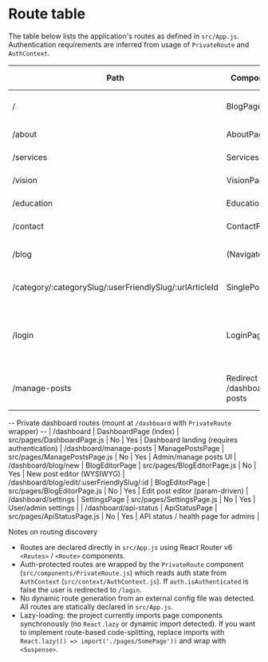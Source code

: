 # Route table

The table below lists the application's routes as defined in `src/App.js`. Authentication requirements are inferred from usage of `PrivateRoute` and `AuthContext`.

| Path | Component / Page | Filepath | Lazy loaded? | Auth required? | Notes |
|------|------------------|----------|---------------|----------------|-------|
| / | BlogPage | src/pages/BlogPage.js | No | No | Main landing page (list of posts) |
| /about | AboutPage | src/pages/AboutPage.js | No | No | Static about page |
| /services | ServicesPage | src/pages/ServicesPage.js | No | No | Services listing |
| /vision | VisionPage | src/pages/VisionPage.js | No | No | Vision / company info |
| /education | EducationPage | src/pages/EducationPage.js | No | No | Education resources |
| /contact | ContactPage | src/pages/ContactPage.js | No | No | Contact form/page |
| /blog | (Navigate to /) | n/a | n/a | No | Redirects to `/` (legacy route) |
| /category/:categorySlug/:userFriendlySlug/:urlArticleId | SinglePostPage | src/pages/SinglePostPage.js | No | No | Article detail page (SEO-friendly URL) |
| /login | LoginPage | src/pages/LoginPage.js | No | No | Login form; PrivateRoute redirects here when not authenticated |
| /manage-posts | Redirect to /dashboard/manage-posts | n/a | n/a | No | Legacy redirect to dashboard route |

-- Private dashboard routes (mount at `/dashboard` with `PrivateRoute` wrapper) --
| /dashboard | DashboardPage (index) | src/pages/DashboardPage.js | No | Yes | Dashboard landing (requires authentication)
| /dashboard/manage-posts | ManagePostsPage | src/pages/ManagePostsPage.js | No | Yes | Admin/manage posts UI
| /dashboard/blog/new | BlogEditorPage | src/pages/BlogEditorPage.js | No | Yes | New post editor (WYSIWYG)
| /dashboard/blog/edit/:userFriendlySlug/:id | BlogEditorPage | src/pages/BlogEditorPage.js | No | Yes | Edit post editor (param-driven)
| /dashboard/settings | SettingsPage | src/pages/SettingsPage.js | No | Yes | User/admin settings |
| /dashboard/api-status | ApiStatusPage | src/pages/ApiStatusPage.js | No | Yes | API status / health page for admins |

Notes on routing discovery

- Routes are declared directly in `src/App.js` using React Router v6 `<Routes>` / `<Route>` components.
- Auth-protected routes are wrapped by the `PrivateRoute` component (`src/components/PrivateRoute.js`) which reads auth state from `AuthContext` (`src/context/AuthContext.js`). If `auth.isAuthenticated` is false the user is redirected to `/login`.
- No dynamic route generation from an external config file was detected. All routes are statically declared in `src/App.js`.
- Lazy-loading: the project currently imports page components synchronously (no `React.lazy` or dynamic import detected). If you want to implement route-based code-splitting, replace imports with `React.lazy(() => import('./pages/SomePage'))` and wrap with `<Suspense>`.
